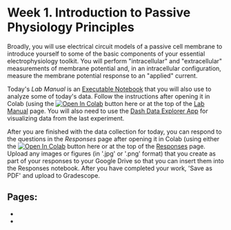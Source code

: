 # Week 1. Introduction to Passive Physiology Principles



Broadly, you will use electrical circuit models of a passive cell membrane to introduce yourself to some of the basic components of your essential electrophysiology toolkit. You will perform "intracellular" and "extracellular" measurements of membrane potential and, in an intracellular configuration, measure the membrane potential response to an "applied" current. 

Today's *Lab Manual* is an [Executable Notebook](../../howto/Executable-Notebooks) that you will also use to analyze some of today's data. Follow the instructions after opening it in Colab (using the <a href="https://colab.research.google.com/github/neurologic/Neurophysiology-Lab/blob/main/modules/passive-membrane-models/Lab-Manual_passive-membrane-models.ipynb" target="_blank" rel="noopener noreferrer"><img alt="Open In Colab" src="https://colab.research.google.com/assets/colab-badge.svg"/></a> button here or at the top of the [Lab Manual](../passive-membrane-models/Lab-Manual_passive-membrane-models.ipynb) page. You will also need to use the [Dash Data Explorer App](../../howto/Dash-Data-Explorer) for visualizing data from the last experiment.

After you are finished with the data collection for today, you can respond to the questions in the *Responses* page after opening it in Colab (using either the <a href="https://colab.research.google.com/github/neurologic/Neurophysiology-Lab/blob/main/modules/passive-membrane-models/Responses_passive-membrane-models.ipynb" target="_blank" rel="noopener noreferrer"><img alt="Open In Colab" src="https://colab.research.google.com/assets/colab-badge.svg"/></a> button here or at the top of the [Responses](../passive-membrane-models/Responses_passive-membrane-models.ipynb) page. Upload any images or figures (in '.jpg' or '.png' format) that you create as part of your responses to your Google Drive so that you can insert them into the Responses notebook. After you have completed your work, 'Save as PDF' and upload to Gradescope. 

## Pages:
- [](../passive-membrane-models/Lab-Manual_passive-membrane-models.ipynb)
- [](../passive-membrane-models/Responses_passive-membrane-models.ipynb)

